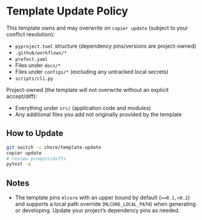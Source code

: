 # Template Update Policy

This template owns and may overwrite on `copier update` (subject to your conflict resolution):

- `pyproject.toml` structure (dependency pins/versions are project-owned)
- `.github/workflows/*`
- `prefect.yaml`
- Files under `docs/*`
- Files under `configs/*` (excluding any untracked local secrets)
- `scripts/cli.py`

Project-owned (the template will not overwrite without an explicit accept/diff):

- Everything under `src/` (application code and modules)
- Any additional files you add not originally provided by the template

## How to Update

```bash
git switch -c chore/template-update
copier update
# review prompts/diffs
pytest -q
```

## Notes

- The template pins `mlcore` with an upper bound by default (`>=0.1,<0.2`) and supports a local path override (`MLCORE_LOCAL_PATH`) when generating or developing. Update your project’s dependency pins as needed.
